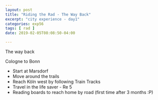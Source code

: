 ```yaml
---
layout: post
title: "Riding the Rad - The Way Back"
excerpt: "city experience - day1"
categories: exp56
tags: [ rad ]
date: 2019-02-05T08:08:50-04:00

---
```


The way back

Cologne to Bonn

* Start at Marsdorf
* Move around the trails
* Reach Köln west by following Train Tracks
* Travel in the life saver - Re 5
* Reading boards to reach home by road (first time after 3 months :P)
